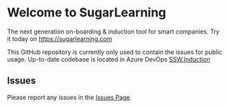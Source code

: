 # Welcome to SugarLearning
The next generation on-boarding & induction tool for smart companies.
Try it today on https://sugarlearning.com

This GitHub repository is currently only used to contain the issues for public usage.
Up-to-date codebase is located in Azure DevOps [SSW.Induction](https://dev.azure.com/ssw/SSW.Induction)

## Issues
Please report any issues in the [Issues Page](https://github.com/SSWConsulting/SSW.SugarLearning/issues).
